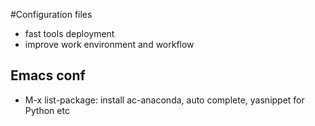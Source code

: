 #Configuration files 
- fast tools deployment
- improve work environment and workflow

## Emacs conf
- M-x list-package: install ac-anaconda, auto complete, yasnippet for Python etc
